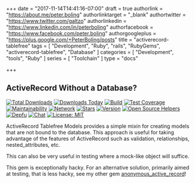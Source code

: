+++
date = "2017-11-14T14:41:16-07:00"
draft = true
authorlink = "https://about.me/peter.boling"
authorlinktarget = "_blank"
authortwitter = "https://www.twitter.com/galtzo"
authorlinkedin = "https://www.linkedin.com/in/peterboling"
authorfacebook = "https://www.facebook.com/peter.boling"
authorgoogleplus = "https://plus.google.com/+PeterBoling/posts"
title = "activerecord-tablefree"
tags = [ "Development", "Ruby", "rails", "RubyGems", "activerecord-tablefree", "Database" ]
categories = [ "Development", "tools", "Ruby" ]
series = [ "Toolchain" ]
type = "docs"

+++

## ActiveRecord Without a Database?

[![Total Downloads](https://img.shields.io/gem/rt/activerecord-tablefree.svg)](https://github.com/pboling/activerecord-tablefree)
[![Downloads Today](https://img.shields.io/gem/rd/activerecord-tablefree.svg)](https://github.com/pboling/activerecord-tablefree)
[![Build](https://img.shields.io/travis/pboling/activerecord-tablefree.svg)](https://travis-ci.org/pboling/activerecord-tablefree)
[![Test Coverage](https://api.codeclimate.com/v1/badges/9354ad73daf12d480e81/test_coverage)](https://codeclimate.com/github/pboling/activerecord-tablefree/test_coverage)
[![Maintainability](https://api.codeclimate.com/v1/badges/9354ad73daf12d480e81/maintainability)](https://codeclimate.com/github/pboling/activerecord-tablefree/maintainability)
[![Network](https://img.shields.io/github/forks/pboling/activerecord-tablefree.svg?style=social)](https://github.com/pboling/activerecord-tablefree/network)
[![Stars](https://img.shields.io/github/stars/pboling/activerecord-tablefree.svg?style=social)](https://github.com/pboling/activerecord-tablefree/stargazers)
[![Version](https://img.shields.io/gem/v/activerecord-tablefree.svg)](https://rubygems.org/gems/activerecord-tablefree)
[![Open Source Helpers](https://www.codetriage.com/pboling/activerecord-tablefree/badges/users.svg)](https://www.codetriage.com/pboling/activerecord-tablefree) 
[![Depfu](https://badges.depfu.com/badges/96a4d507f1a61a9368655f60fa3cb70f/count.svg)](https://depfu.com/github/pboling/activerecord-tablefree?project=Bundler)
[![Chat](https://img.shields.io/gitter/room/pboling/activerecord-tablefree.svg)](https://img.shields.io/gitter/room/pboling/activerecord-tablefree.svg)
[![License: MIT](https://img.shields.io/badge/License-MIT-green.svg)](https://opensource.org/licenses/MIT)

ActiveRecord Tablefree Models provides a simple mixin for creating models that are not bound to the database. This approach is useful for taking advantage of the features of ActiveRecord such as validation, relationships, nested_attributes, etc.

This can also be very useful in testing where a mock-like object will suffice.

This gem is exceptionally hacky.  For an alternative solution, primarily aimed at testing, that is less hacky, see my other gem [anonymous_active_record](https://rubygems.org/gems/anonymous_active_record)!
